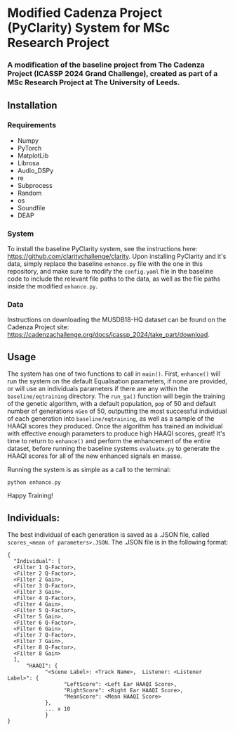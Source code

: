 # Modified Cadenza Project (PyClarity) System for MSc Research Project

### A modification of the baseline project from The Cadenza Project (ICASSP 2024 Grand Challenge), created as part of a MSc Research Project at The University of Leeds.

## Installation

### Requirements

- Numpy
- PyTorch
- MatplotLib
- Librosa
- Audio_DSPy
- re
- Subprocess
- Random
- os
- Soundfile
- DEAP

### System

To install the baseline PyClarity system, see the instructions here: https://github.com/claritychallenge/clarity. Upon installing PyClarity and it's data, simply replace the baseline `enhance.py` file with the one in this repository, and make sure to modify the `config.yaml` file in the baseline code to include the relevant file paths to the data, as well as the file paths inside the modified `enhance.py`.

### Data

Instructions on downloading the MUSDB18-HQ dataset can be found on the Cadenza Project site: https://cadenzachallenge.org/docs/icassp_2024/take_part/download.

## Usage

The system has one of two functions to call in `main()`. First, `enhance()` will run the system on the default Equalisation parameters, if none are provided, or will use an individuals parameters if there are any within the `baseline/eqtraining` directory. The `run_ga()` function will begin the training of the genetic algorithm, with a default population, `pop` of 50 and default number of generations `nGen` of 50, outputting the most successful individual of each generation into `baseline/eqtraining`, as well as a sample of the HAAQI scores they produced. Once the algorithm has trained an individual with effective enough parameters to produce high HAAQI scores, great! It's time to return to `enhance()` and perform the enhancement of the entire dataset, before running the baseline systems `evaluate.py` to generate the HAAQI scores for all of the new enhanced signals en masse.

Running the system is as simple as a call to the terminal:
```
python enhance.py
```

Happy Training!

## Individuals:

The best individual of each generation is saved as a .JSON file, called `scores_<mean of parameters>.JSON`. The .JSON file is in the following format:
```
{
  "Individual": [
  <Filter 1 Q-Factor>,
  <Filter 2 Q-Factor>,
  <Filter 2 Gain>,
  <Filter 3 Q-Factor>,
  <Filter 3 Gain>,
  <Filter 4 Q-Factor>,
  <Filter 4 Gain>,
  <Filter 5 Q-Factor>,
  <Filter 5 Gain>,
  <Filter 6 Q-Factor>,
  <Filter 6 Gain>,
  <Filter 7 Q-Factor>,
  <Filter 7 Gain>,
  <Filter 8 Q-Factor>,
  <Filter 8 Gain>
  ], 
      "HAAQI": {
            "<Scene Label>: <Track Name>,  Listener: <Listener Label>": {
                  "LeftScore": <Left Ear HAAQI Score>, 
                  "RightScore": <Right Ear HAAQI Score>, 
                  "MeanScore": <Mean HAAQI Score>
            },
            ... x 10
            }
}
```
